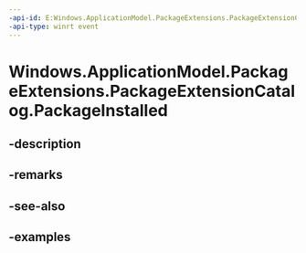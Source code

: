 ```yaml
---
-api-id: E:Windows.ApplicationModel.PackageExtensions.PackageExtensionCatalog.PackageInstalled
-api-type: winrt event
---
```


# Windows.ApplicationModel.PackageExtensions.PackageExtensionCatalog.PackageInstalled

<!--
public event Windows.Foundation.TypedEventHandler<Windows.ApplicationModel.PackageExtensions.PackageExtensionCatalog,Windows.ApplicationModel.PackageExtensions.PackageExtensionPackageInstalledEventArgs> PackageInstalled;
-->


## -description

## -remarks

## -see-also

## -examples


